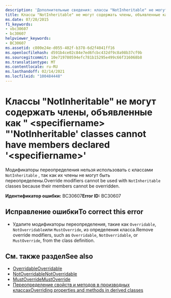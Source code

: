 ```yaml
---
description: 'Дополнительные сведения: классы "NotInheritable" не могут содержать члены, объявленные как " <specifiername> "'
title: Классы "NotInheritable" не могут содержать члены, объявленные как " <specifiername> "
ms.date: 07/20/2015
f1_keywords:
- vbc30607
- bc30607
helpviewer_keywords:
- BC30607
ms.assetid: c800e24e-d055-402f-b378-6d2f4041ff16
ms.openlocfilehash: d591b4ce02c84e7ed6fcbc432df9c8a98b37cf9b
ms.sourcegitcommit: 10e719780594efc781b15295e499c66f316068b8
ms.translationtype: MT
ms.contentlocale: ru-RU
ms.lasthandoff: 02/14/2021
ms.locfileid: "100484448"
---
```

# <a name="notinheritable-classes-cannot-have-members-declared-specifiername"></a><span data-ttu-id="85028-103">Классы "NotInheritable" не могут содержать члены, объявленные как " \<specifiername> "</span><span class="sxs-lookup"><span data-stu-id="85028-103">'NotInheritable' classes cannot have members declared '\<specifiername>'</span></span>

<span data-ttu-id="85028-104">Модификаторы переопределения нельзя использовать с классами `NotInheritable` , так как их члены не могут быть переопределены.</span><span class="sxs-lookup"><span data-stu-id="85028-104">Override modifiers cannot be used with `NotInheritable` classes because their members cannot be overridden.</span></span>  
  
 <span data-ttu-id="85028-105">**Идентификатор ошибки:** BC30607</span><span class="sxs-lookup"><span data-stu-id="85028-105">**Error ID:** BC30607</span></span>  
  
## <a name="to-correct-this-error"></a><span data-ttu-id="85028-106">Исправление ошибки</span><span class="sxs-lookup"><span data-stu-id="85028-106">To correct this error</span></span>  
  
- <span data-ttu-id="85028-107">Удалите модификаторы переопределения, такие как `Overridable`, `NotOverridable`или `MustOverride`, из определения класса.</span><span class="sxs-lookup"><span data-stu-id="85028-107">Remove override modifiers, such as `Overridable`, `NotOverridable`, or `MustOverride`, from the class definition.</span></span>  
  
## <a name="see-also"></a><span data-ttu-id="85028-108">См. также раздел</span><span class="sxs-lookup"><span data-stu-id="85028-108">See also</span></span>

- [<span data-ttu-id="85028-109">Overridable</span><span class="sxs-lookup"><span data-stu-id="85028-109">Overridable</span></span>](../language-reference/modifiers/overridable.md)
- [<span data-ttu-id="85028-110">NotOverridable</span><span class="sxs-lookup"><span data-stu-id="85028-110">NotOverridable</span></span>](../language-reference/modifiers/notoverridable.md)
- [<span data-ttu-id="85028-111">MustOverride</span><span class="sxs-lookup"><span data-stu-id="85028-111">MustOverride</span></span>](../language-reference/modifiers/mustoverride.md)
- [<span data-ttu-id="85028-112">Переопределение свойств и методов в производных классах</span><span class="sxs-lookup"><span data-stu-id="85028-112">Overriding properties and methods in derived classes</span></span>](../programming-guide/language-features/objects-and-classes/inheritance-basics.md#overriding-properties-and-methods-in-derived-classes)
